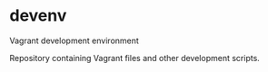 # devenv
Vagrant development environment

Repository containing Vagrant files and other development scripts.
